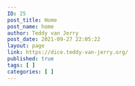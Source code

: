 ```yaml
---
ID: 25
post_title: Home
post_name: home
author: Teddy van Jerry
post_date: 2021-09-27 22:05:22
layout: page
link: https://dice.teddy-van-jerry.org/
published: true
tags: [ ]
categories: [ ]
---
```


